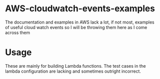 # AWS-cloudwatch-events-examples
The documentation and examples in AWS lack a lot, if not most, examples of useful cloud watch events so I will be throwing them here as I come across them

# Usage
These are mainly for building Lambda functions. The test cases in the lambda configuration are lacking and sometimes outright incorrect. 
